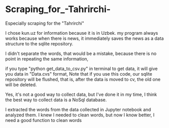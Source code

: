 # Scraping_for_-Tahrirchi-
Especially scraping for the "Tahrirchi"

I chose kun.uz for information because it is in Uzbek. my program always works because when there is news, it immediately saves the news as a data structure to the sqlite repository.

I didn't separate the words, that would be a mistake, because there is no point in repeating the same information,

if you type "python get_data_to_csv.py" in terminal to get data, it will give you data in "Data.cvs" format,
Note that if you use this code, our sqlite repository will be flushed, that is, after the data is moved to cv, the old one will be deleted.

Yes, it's not a good way to collect data, but I've done it in my time, I think the best way to collect data is a NoSql database.

I extracted the words from the data collected in Jupyter notebook and analyzed them.
I knew I needed to clean words, but now I know better, I need a good function to clean words
